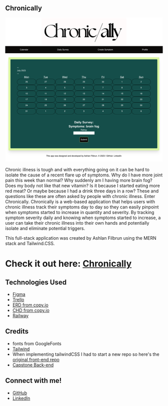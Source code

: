 ## Chronically

![Alt Text](public/capstonebrowser.png)

Chronic illness is tough and with everything going on it can be hard to isolate the cause of a recent flare up of symptoms. Why do I have more joint pain this week than normal? Why suddenly am I having more brain fog? Does my body not like that new vitamin? Is it because I started eating more red meat? Or maybe because I had a drink three days in a row? These and questions like these are often asked by people with chronic illness. Enter Chronically. Chronically is a web-based application that helps users with chronic illness track their symptoms day to day so they can easily pinpoint when symptoms started to increase in quantity and severity. By tracking symptom severity daily and knowing when symptoms started to increase, a user can take their chronic illness into their own hands and potentially isolate and eliminate potential triggers. 

This full-stack application was created by Ashlan Filbrun using the MERN stack and Tailwind.CSS.

# Check it out here: <a href=''>Chronically</a>


## Technologies Used
- <a href="https://www.figma.com/file/neUEC1MHPWGrLjGbDu3lUA/Capstone?type=design&node-id=1-2&mode=design&t=BnnstIrGcSoY36yz-0">Figma</a>
- <a href="https://trello.com/b/JjzzFnez/capstone">Trello</a>
- <a href="https://drive.google.com/file/d/1GqOy4f4zyFalv1zMB8jyjPR5BirPS7Qg/view?usp=sharing">ERD from copy.io</a>
- <a href="https://drive.google.com/file/d/1vizlZegN56fMt6UpfcvZgJ28B-BJm4FW/view">CHD from copy.io</a>
- <a href="">Railway</a>

## Credits
- fonts from GoogleFonts
- <a href="https://tailwindcss.com/docs/installation">Tailwind</a>
- When implementing tailwindCSS I had to start a new repo so here's the <a href="https://github.com/ashfilbrun/capstone-frontend">original front-end repo</a>
- <a href="https://github.com/ashfilbrun/capstone-backend">Capstone Back-end</a>

## Connect with me!
- <a href='https://github.com/ashfilbrun'>GitHub</a>
- <a href='https://www.linkedin.com/in/ashlanfilbrun/'>LinkedIn</a>